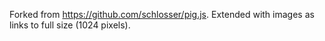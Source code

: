 Forked from https://github.com/schlosser/pig.js. Extended with images as links to full size (1024 pixels).